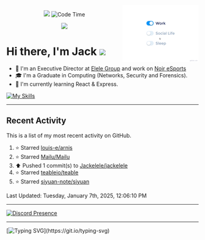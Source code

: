 
<img src="./assets/life_balance.gif" alt="side Image" align="right" width="200" height="auto" />
<p align='center'><img src="https://hits.seeyoufarm.com/api/count/incr/badge.svg?url=https%3A%2F%2Fgithub.com%2FJackelele&count_bg=%2379C83D&title_bg=%23555555&icon=wistia.svg&icon_color=%23E7E7E7&title=hits&edge_flat=false"/> <img href="https://" alt="Code Time" src="https://img.shields.io/endpoint?style=flat&url=https%3A%2F%2Fapi.codetime.dev%2Fshield%3Fid%3D19044%26project%3D%26in%3D0">
</p>

<div align="center">
  <img src="https://readme-typing-svg.herokuapp.com?center=true&lines=I+am+Jackelele;Welcome+to+my+profile!">
</div>



<h1>Hi there, I'm Jack <img src="https://emojis.slackmojis.com/emojis/images/1579216111/7550/pikachu_wave.gif?1579216111" width="30"/></h1>

- 📡 I'm an Executive Director at [Elele Group](https://elele.group) and work on [Noir eSports](https://noiresports.com)
- 🎓 I'm a Graduate in Computing (Networks, Security and Forensics).
- 🌱 I'm currently learning React & Express.


[![My Skills](https://skillicons.dev/icons?i=css,html,js,php,react)](https://elele.team)

<hr>

## Recent Activity

This is a list of my most recent activity on GitHub.

<!--RECENT_ACTIVITY:start-->
1. ⭐ Starred [louis-e/arnis](https://github.com/louis-e/arnis)<br>
2. ⭐ Starred [Mailu/Mailu](https://github.com/Mailu/Mailu)<br>
3. ⬆️ Pushed 1 commit(s) to [Jackelele/jackelele](https://github.com/Jackelele/jackelele)<br>
4. ⭐ Starred [teableio/teable](https://github.com/teableio/teable)<br>
5. ⭐ Starred [siyuan-note/siyuan](https://github.com/siyuan-note/siyuan)<br>
<!--RECENT_ACTIVITY:end-->

<!--RECENT_ACTIVITY:last_update-->
Last Updated: Tuesday, January 7th, 2025, 12:06:10 PM
<!--RECENT_ACTIVITY:last_update_end-->

<hr>

[![Discord Presence](https://lanyard-profile-readme.vercel.app/api/377175513372033024)](https://discord.com/users/377175513372033024)

<hr>

[![Typing SVG](https://readme-typing-svg.demolab.com?font=Fira+Code&pause=1000&width=435&lines=Thank+you+for+visiting!)](https://git.io/typing-svg)
